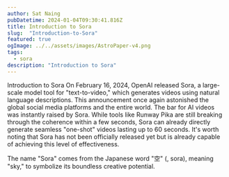 ```yaml
---
author: Sat Naing
pubDatetime: 2024-01-04T09:30:41.816Z
title: Introduction to Sora
slug:  "Introduction-to-Sora"
featured: true
ogImage: ../../assets/images/AstroPaper-v4.png
tags:
  - sora
description: "Introduction to Sora"
---
```


Introduction to Sora
On February 16, 2024, OpenAI released Sora, a large-scale model tool for "text-to-video," which generates videos using natural language descriptions. This announcement once again astonished the global social media platforms and the entire world. The bar for AI videos was instantly raised by Sora. While tools like Runway Pika are still breaking through the coherence within a few seconds, Sora can already directly generate seamless "one-shot" videos lasting up to 60 seconds. It's worth noting that Sora has not been officially released yet but is already capable of achieving this level of effectiveness.

The name "Sora" comes from the Japanese word "空" (, sora), meaning "sky," to symbolize its boundless creative potential.
